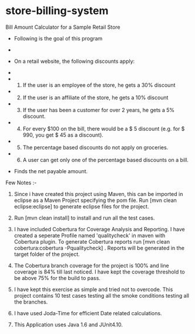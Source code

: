 store-billing-system
====================

Bill Amount Calculator for a Sample Retail Store

 * Following is the goal of this program
 * 
 * On a retail website, the following discounts apply: 
 * 
 * 1. If the user is an employee of the store, he gets a 30% discount 
 * 2. If the user is an affiliate of the store, he gets a 10% discount 
 * 3. If the user has been a customer for over 2 years, he gets a 5% discount. 
 * 4. For every $100 on the bill, there would be a $ 5 discount (e.g. for $ 990, you get $ 45 as a discount). 
 * 5. The percentage based discounts do not apply on groceries. 
 * 6. A user can get only one of the percentage based discounts on a bill.  
 
 * Finds the net payable amount.
 
 Few Notes :- 
 
 1. Since i have created this project using Maven, this can be imported in eclipse as a Maven Project specifying the pom file. Run [mvn clean eclipse:eclipse] to generate eclipse files for the project.
 
 2. Run [mvn clean install] to install and run all the test cases.
 
 3. I have included Cobertura for Coverage Analysis and Reporting. I have created a seperate Profile named 'qualitycheck' in maven with Cobertura plugin.
    To generate Cobertura reports run [mvn clean cobertura:cobertura -Pqualitycheck] . Reports will be generated in the target folder of the project.
    
 4. The Cobertura branch coverage for the project is 100% and line coverage is 84% till last noticed. I have kept the coverage threshold to be above 75% for the build to pass.
 
 5. I have kept this exercise as simple and tried not to overcode. This project contains 10 test cases testing all the smoke conditions testing all the branches.
 
 6. I have used Joda-Time for efficient Date related calculations.
 
 7. This Application uses Java 1.6 and JUnit4.10.
 